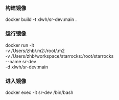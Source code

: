 ### 构建镜像
docker build -t xlwh/sr-dev:main .

### 运行镜像
docker run -it \
-v /Users/zhb/.m2:/root/.m2 \
-v /Users/zhb/workspace/starrocks:/root/starrocks \
--name sr-dev \
-d xlwh/sr-dev:main

### 进入镜像
docker exec -it sr-dev /bin/bash
